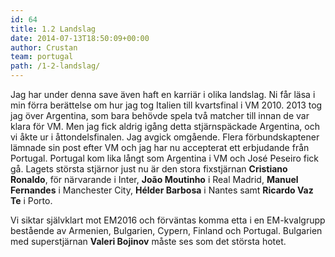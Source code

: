 ```yaml
---
id: 64
title: 1.2 Landslag
date: 2014-07-13T18:50:09+00:00
author: Crustan
team: portugal
path: /1-2-landslag/ 
---
```


Jag har under denna save även haft en karriär i olika landslag. Ni får läsa i min förra berättelse om hur jag tog Italien till kvartsfinal i VM 2010. 2013 tog jag över Argentina, som bara behövde spela två matcher till innan de var klara för VM. Men jag fick aldrig igång detta stjärnspäckade Argentina, och vi åkte ur i åttondelsfinalen. Jag avgick omgående. Flera förbundskaptener lämnade sin post efter VM och jag har nu accepterat ett erbjudande från Portugal. Portugal kom lika långt som Argentina i VM och José Peseiro fick gå. Lagets största stjärnor just nu är den stora fixstjärnan **Cristiano Ronaldo**, för närvarande i Inter, **João Moutinho** i Real Madrid, **Manuel Fernandes** i Manchester City, **Hélder Barbosa** i Nantes samt **Ricardo Vaz Te** i Porto.

Vi siktar självklart mot EM2016 och förväntas komma etta i en EM-kvalgrupp bestående av Armenien, Bulgarien, Cypern, Finland och Portugal. Bulgarien med superstjärnan **Valeri Bojinov** måste ses som det största hotet.
